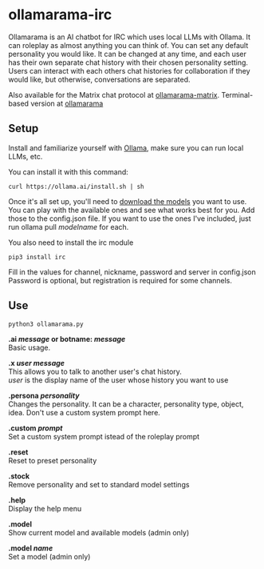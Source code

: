 # ollamarama-irc
Ollamarama is an AI chatbot for IRC which uses local LLMs with Ollama.  It can roleplay as almost anything you can think of.  You can set any default personality you would like.  It can be changed at any time, and each user has their own separate chat history with their chosen personality setting.  Users can interact with each others chat histories for collaboration if they would like, but otherwise, conversations are separated.

Also available for the Matrix chat protocol at [ollamarama-matrix](https://github.com/h1ddenpr0cess20/ollamarama-matrix/).  Terminal-based version at [ollamarama](https://github.com/h1ddenpr0cess20/ollamarama)


## Setup
Install and familiarize yourself with [Ollama](https://ollama.ai/), make sure you can run local LLMs, etc.

You can install it with this command:
```
curl https://ollama.ai/install.sh | sh
```

Once it's all set up, you'll need to [download the models](https://ollama.ai/library) you want to use.  You can play with the available ones and see what works best for you.  Add those to the config.json file.  If you want to use the ones I've included, just run ollama pull _modelname_ for each.


You also need to install the irc module

```
pip3 install irc
```

Fill in the values for channel, nickname, password and server in config.json 
Password is optional, but registration is required for some channels.

## Use

```
python3 ollamarama.py
```

**.ai _message_ or botname: _message_**  
Basic usage.  

**.x _user message_**  
This allows you to talk to another user's chat history.  
_user_ is the display name of the user whose history you want to use
     
**.persona _personality_**  
Changes the personality.  It can be a character, personality type, object, idea.  Don't use a custom system prompt here.

**.custom _prompt_**  
    Set a custom system prompt istead of the roleplay prompt
        
**.reset**  
    Reset to preset personality
    
**.stock**  
    Remove personality and set to standard model settings

**.help**  
    Display the help menu

**.model**  
    Show current model and available models (admin only)

**.model _name_**  
    Set a model (admin only)
